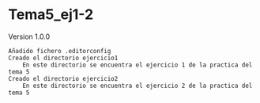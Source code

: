 # Tema5_ej1-2

Version 1.0.0
    
    Añadido fichero .editorconfig
    Creado el directorio ejercicio1
        En este directorio se encuentra el ejercicio 1 de la practica del tema 5
    Creado el directorio ejercicio2
        En este directorio se encuentra el ejercicio 2 de la practica del tema 5
